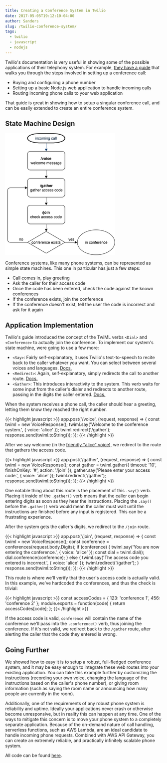 ```yaml
---
title: Creating a Conference System in Twilio
date: 2017-05-05T19:12:10-04:00
author: Sanders
slug: /twilio-conference-system/
tags:
  - twilio
  - javascript
  - nodejs
---
```

Twilio's documentation is very useful in showing some of the possible applications of their telephony system. For example, <a href="https://www.twilio.com/docs/guides/how-to-create-conference-calls-in-node-js" target="_blank">they have a guide</a> that walks you through the steps involved in setting up a conference call:

- Buying and configuring a phone number
- Setting up a basic Node.js web application to handle incoming calls
- Routing incoming phone calls to your web application

That guide is great in showing how to setup a singular conference call, and can be easily extended to create an entire conference system.

## State Machine Design

![](./conference-state.png)

Conference systems, like many phone systems, can be represented as simple state machines. This one in particular has just a few steps:

- Call comes in, play greeting
- Ask the caller for their access code
- Once the code has been entered, check the code against the known conferences
- If the conference exists, join the conference
- If the conference doesn't exist, tell the user the code is incorrect and ask for it again

## Application Implementation

Twilio's guide introduced the concept of the TwiML verbs `<Dial>` and `<Conference>` to actually join the conference. To implement our system's state machine, were going to use a few more:

- `<Say>`: Fairly self-explanatory, it uses Twilio's text-to-speech to recite back to the caller whatever you want. You can select between several voices and languages. <a href="https://www.twilio.com/docs/api/twiml/say" target="_blank">Docs.</a>
- `<Redirect>`: Again, self-explanatory, simply redirects the call to another route. <a href="https://www.twilio.com/docs/api/twiml/redirect" target="_blank">Docs.</a>
- `<Gather>`: This introduces interactivity to the system. This verb waits for some input from the caller's dialer and redirects to another route, passing in the digits the caller entered. <a href="https://www.twilio.com/docs/api/twiml/gather" target="_blank">Docs.</a>

When the system receives a phone call, the caller should hear a greeting, letting them know they reached the right number.

{{< highlight javascript >}}
app.post('/voice', (request, response) => {
  const twiml = new VoiceResponse();
  twiml.say('Welcome to the conference system.', {
    voice: 'alice'
  });
  twiml.redirect('/gather');
  response.send(twiml.toString());
});
{{< /highlight >}}

After we say welcome (in the <a href="https://www.twilio.com/docs/api/twiml/say#attributes-voice" target="_blank">friendly "alice" voice</a>), we redirect to the route that gathers the access code.

{{< highlight javascript >}}
app.post('/gather', (request, response) => {
  const twiml = new VoiceResponse();
  const gather = twiml.gather({
    timeout: '10',
    finishOnKey: '#',
    action: '/join'
  });
  gather.say('Please enter your access code.', {
    voice: 'alice'
  });
  twiml.redirect('/gather');
  response.send(twiml.toString());
});
{{< /highlight >}}

One notable thing about this route is the placement of this `.say()` verb. Placing it inside of the `.gather()` verb means that the caller can begin entering digits as soon as they hear the instructions. Placing the `.say()` before the `.gather()` verb would mean the caller must wait until the instructions are finished before any input is registered. This can be a frustrating experience.

After the system gets the caller's digits, we redirect to the `/join` route.

{{< highlight javascript >}}
app.post('/join', (request, response) => {
  const twiml = new VoiceResponse();
  const conference = conferences(request.body.Digits);
  if (conference) {
    twiml.say('You are now entering the conference.', {
      voice: 'alice'
    });
    const dial = twiml.dial();
    dial.conference(conference);
  } else {
    twiml.say('The access code you entered is incorrect.', {
      voice: 'alice'
    });
    twiml.redirect('/gather');
  }
  response.send(twiml.toString());
});
{{< /highlight >}}

This route is where we'll verify that the user's access code is actually valid. In this example, we've hardcoded the conferences, and thus the check is trivial:

{{< highlight javascript >}}
const accessCodes = {
  123: 'conference 1',
  456: 'conference 2'
};
module.exports = function(code) {
  return accessCodes[code];
};
{{< /highlight >}}

If the access code is valid, `conference` will contain the name of the conference we'll pass into the `.conference()` verb, thus joining the conference. If it's not valid, we redirect back to the `/gather` route, after alerting the caller that the code they entered is wrong.

## Going Further

We showed how to easy it is to setup a robust, full-fledged conference system, and it may be easy enough to integrate these web routes into your existing application. You can take this example further by customizing the instructions (recording your own voice, changing the language of the instructions based on the caller's phone number), or giving room information (such as saying the room name or announcing how many people are currently in the room).

Additionally, one of the requirements of any robust phone system is reliability and uptime. Ideally your applications never crash or otherwise become unresponsive, but in reality this can happen at any time. One of the ways to mitigate this concern is to move your phone system to a completely separate application. Because of the on-demand nature of call handling, serverless functions, such as AWS Lambda, are an ideal candidate to handle incoming phone requests. Combined with AWS API Gateway, you can create an extremely reliable, and practically infinitely scalable phone system.

All code can be found <a href="https://github.com/sedenardi/twilio-conference" target="_blank">here</a>.
